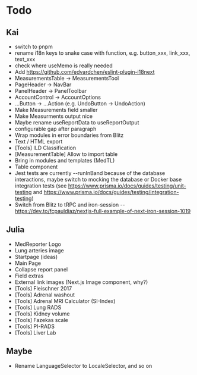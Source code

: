# Todo

## Kai

- switch to pnpm
- rename i18n keys to snake case with function, e.g. button_xxx, link_xxx, text_xxx
- check where useMemo is really needed
- Add https://github.com/edvardchen/eslint-plugin-i18next
- MeasurementsTable -> MeasurementsTool
- PageHeader -> NavBar
- PanelHeader -> PanelToolbar
- AccountControl -> AccountOptions
- ...Button -> ...Action (e.g. UndoButton -> UndoAction)
- Make Measurements field smaller
- Make Measurments output nice
- Maybe rename useReportData to useReportOutput
- configurable gap after paragraph
- Wrap modules in error boundaries from Blitz
- Text / HTML export
- [Tools] ILD Classification
- [MeasurementTable] Allow to import table
- Bring in modules and templates (MedTL)
- Table component
- Jest tests are currently --runInBand because of the database interactions, maybe switch to mocking the database or Docker base integration tests (see https://www.prisma.io/docs/guides/testing/unit-testing and https://www.prisma.io/docs/guides/testing/integration-testing)
- Switch from Blitz to tRPC and iron-session
  -- https://dev.to/fcpauldiaz/nextjs-full-example-of-next-iron-session-1019

## Julia

- MedReporter Logo
- Lung arteries image
- Startpage (ideas)
- Main Page
- Collapse report panel
- Field extras
- External link images (Next.js Image component, why?)
- [Tools] Fleischner 2017
- [Tools] Adrenal washout
- [Tools] Adrenal MRI Calculator (SI-Index)
- [Tools] Lung RADS
- [Tools] Kidney volume
- [Tools] Fazekas scale
- [Tools] PI-RADS
- [Tools] Liver Lab

## Maybe

- Rename LanguageSelector to LocaleSelector, and so on
